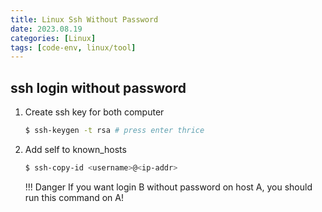 ```yaml
---
title: Linux Ssh Without Password
date: 2023.08.19
categories: [Linux]
tags: [code-env, linux/tool]
---
```


## ssh login without password

1. Create ssh key for both computer

    ```bash
    $ ssh-keygen -t rsa # press enter thrice
    ```

2. Add self to known_hosts 

    ```bash
    $ ssh-copy-id <username>@<ip-addr>
    ```

    !!! Danger If you want login B without password on host A, you should run this command on A!



